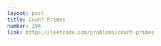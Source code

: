 ```yaml
---
layout: post
title: Count Primes
number: 204
link: https://leetcode.com/problems/count-primes
---
```

